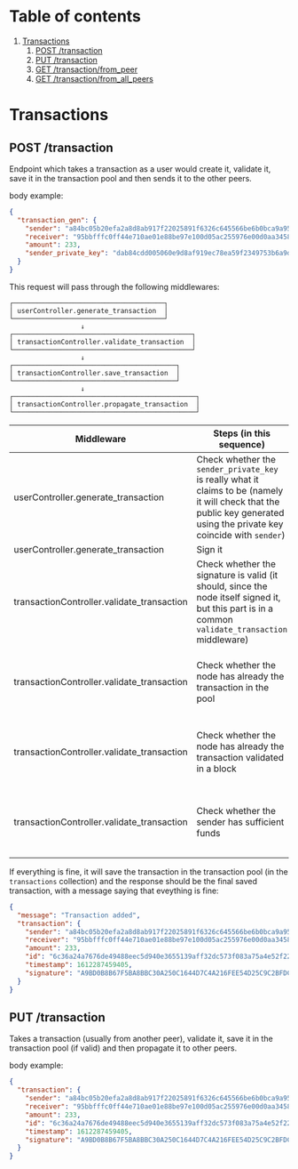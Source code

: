 # Table of contents

1. [Transactions](#transactions)
   1. [POST /transaction](#post-/transaction)
   1. [PUT /transaction](#post-/transaction)
   1. [GET /transaction/from_peer](#/transaction/from_peer)
   1. [GET /transaction/from_all_peers](#/transactionfrom_all_peers)

# Transactions

## POST /transaction

Endpoint which takes a transaction as a user would create it, validate it, save it in the transaction pool and then sends it to the other peers.

body example:

```json
{
  "transaction_gen": {
    "sender": "a84bc05b20efa2a8d8ab917f22025891f6326c645566be6b0bca9a95abf12a3e",
    "receiver": "95bbfffc0ff44e710ae01e88be97e100d05ac255976e00d0aa3458cde236ff4b",
    "amount": 233,
    "sender_private_key": "dab84cdd005060e9d8af919ec78ea59f2349753b6a9dd9c1215e50c63a60b623"
  }
}
```

This request will pass through the following middlewares:

```
┌──────────────────────────────────────┐
│ userController.generate_transaction  │
└──────────────────────────────────────┘
                  ↓
┌─────────────────────────────────────────────┐
│ transactionController.validate_transaction  │
└─────────────────────────────────────────────┘
                  ↓
┌─────────────────────────────────────────┐
│ transactionController.save_transaction  │
└─────────────────────────────────────────┘
                  ↓
┌──────────────────────────────────────────────┐
│ transactionController.propagate_transaction  │
└──────────────────────────────────────────────┘
```

| Middleware                                 | Steps (in this sequence)                                                                                                                                                | Return if not passed                                         |
| ------------------------------------------ | ----------------------------------------------------------------------------------------------------------------------------------------------------------------------- | ------------------------------------------------------------ |
| userController.generate_transaction        | Check whether the `sender_private_key` is really what it claims to be (namely it will check that the public key generated using the private key coincide with `sender`) | Status 400 with "message": "Keys do not correspond"          |
| userController.generate_transaction        | Sign it                                                                                                                                                                 |                                                              |
| transactionController.validate_transaction | Check whether the signature is valid (it should, since the node itself signed it, but this part is in a common `validate_transaction` middleware)                       | Status 400 with "message": "Transaction is not valid"        |
| transactionController.validate_transaction | Check whether the node has already the transaction in the pool                                                                                                          | Status 400 with "message": "Transaction already in the pool" |
| transactionController.validate_transaction | Check whether the node has already the transaction validated in a block                                                                                                 | Status 400 with "message": "Transaction already in a block"  |
| transactionController.validate_transaction | Check whether the sender has sufficient funds                                                                                                                           | Status 400 with "message": "Sender has not enough funds"     |

If everything is fine, it will save the transaction in the transaction pool (in the `transactions` collection) and the response should be the final saved transaction, with a message saying that eveything is fine:

```json
{
  "message": "Transaction added",
  "transaction": {
    "sender": "a84bc05b20efa2a8d8ab917f22025891f6326c645566be6b0bca9a95abf12a3e",
    "receiver": "95bbfffc0ff44e710ae01e88be97e100d05ac255976e00d0aa3458cde236ff4b",
    "amount": 233,
    "id": "6c36a24a7676de49488eec5d940e3655139aff32dc573f083a75a4e52f22077c",
    "timestamp": 1612287459405,
    "signature": "A9BD0B8B67F5BA8BBC30A250C1644D7C4A216FEE54D25C9C2BFDC854169F821B37E22F0E39D94467BDA6BDAD18EDB800A5D7AF6AAFFD0EB45D92561CBE931F07"
  }
}
```

## PUT /transaction

Takes a transaction (usually from another peer), validate it, save it in the transaction pool (if valid) and then propagate it to other peers.

body example:

```json
{
  "transaction": {
    "sender": "a84bc05b20efa2a8d8ab917f22025891f6326c645566be6b0bca9a95abf12a3e",
    "receiver": "95bbfffc0ff44e710ae01e88be97e100d05ac255976e00d0aa3458cde236ff4b",
    "amount": 233,
    "id": "6c36a24a7676de49488eec5d940e3655139aff32dc573f083a75a4e52f22077c",
    "timestamp": 1612287459405,
    "signature": "A9BD0B8B67F5BA8BBC30A250C1644D7C4A216FEE54D25C9C2BFDC854169F821B37E22F0E39D94467BDA6BDAD18EDB800A5D7AF6AAFFD0EB45D92561CBE931F07"
  }
}
```
